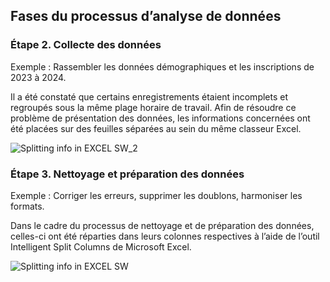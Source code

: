 ## Fases du processus d’analyse de données

### Étape 2. Collecte des données <br>



Exemple : Rassembler les données démographiques et les inscriptions de 2023 à 2024.<br>

Il a été constaté que certains enregistrements étaient incomplets et regroupés sous la même plage horaire de travail. Afin de résoudre ce problème de présentation des données, les informations concernées ont été placées sur des feuilles séparées au sein du même classeur Excel.







![Splitting info in EXCEL SW_2](https://github.com/user-attachments/assets/39474e38-9226-4fe3-b4a7-7c4a5375ba0c)







###  Étape 3. Nettoyage et préparation des données <br>



Exemple : Corriger les erreurs, supprimer les doublons, harmoniser les formats. <br>


Dans le cadre du processus de nettoyage et de préparation des données, celles-ci ont été réparties dans leurs colonnes respectives à l’aide de l’outil Intelligent Split Columns de Microsoft Excel.




![Splitting info in EXCEL SW](https://github.com/user-attachments/assets/e0b3d858-c981-4a22-ac2d-c502f1bdd20e)

















